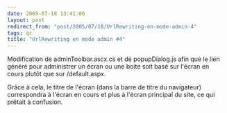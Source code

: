```yaml
---
date: 2005-07-18 13:41:00
layout: post
redirect_from: "post/2005/07/18/UrlRewriting-en-mode-admin-4"
tags: qc
title: "UrlRewriting en mode admin #4"
---
```


Modification de adminToolbar.ascx.cs et de popupDialog.js afin que le lien
généré pour administrer un écran ou une boite soit basé sur l'écran en cours
plutôt que sur /default.aspx.

Grâce à cela, le titre de l'écran (dans la barre de titre du navigateur)
correspondra à l'écran en cours et plus à l'écran principal du site, ce qui
prêtait à confusion.
